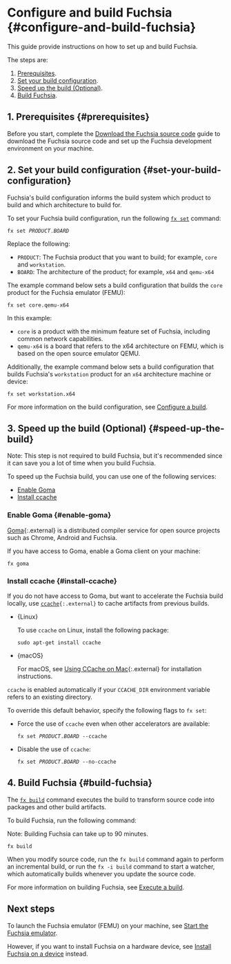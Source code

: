 # Configure and build Fuchsia {#configure-and-build-fuchsia}

This guide provide instructions on how to set up and build Fuchsia.

The steps are:

1. [Prerequisites](#prerequisites).
1. [Set your build configuration](#set-your-build-configuration).
1. [Speed up the build (Optional)](#speed-up-the-build).
1. [Build Fuchsia](#build-fuchsia).

## 1. Prerequisites {#prerequisites}

Before you start, complete the
[Download the Fuchsia source code](/docs/get-started/get_fuchsia_source.md)
guide to download the Fuchsia source code and set up the Fuchsia development
environment on your machine.

## 2. Set your build configuration {#set-your-build-configuration}

Fuchsia's build configuration informs the build system which product to
build and which architecture to build for.

To set your Fuchsia build configuration, run the following
[`fx set`][fx-set-reference] command:

<pre class="prettyprint">
<code class="devsite-terminal">fx set <var>PRODUCT</var>.<var>BOARD</var></code>
</pre>

Replace the following:

* `PRODUCT`: The Fuchsia product that you want to build; for example, `core` and
  `workstation`.
* `BOARD`: The architecture of the product; for example, `x64` and `qemu-x64`

The example command below sets a build configuration that builds the `core`
product for the Fuchsia emulator (FEMU):

```posix-terminal
fx set core.qemu-x64
```

In this example:

  * `core` is a product with the minimum feature set of Fuchsia, including
     common network capabilities.
  * `qemu-x64` is a board that refers to the x64 architecture on FEMU, which
     is based on the open source emulator QEMU.

Additionally, the example command below sets a build configuration that builds
Fuchsia's `workstation` product for an `x64` architecture machine or device:

```posix-terminal
fx set workstation.x64
```

For more information on the build configuration,
see [Configure a build](/docs/development/build/fx.md#configure-a-build).

## 3. Speed up the build (Optional) {#speed-up-the-build}

Note: This step is not required to build Fuchsia, but it's recommended
since it can save you a lot of time when you build Fuchsia.

To speed up the Fuchsia build, you can use one of the following services:

*   [Enable Goma](#enable-goma)
*   [Install ccache](#install-ccache)

### Enable Goma {#enable-goma}

[Goma](https://chromium.googlesource.com/infra/goma/server/){:.external} is a
distributed compiler service for open source projects such as Chrome, Android
and Fuchsia.

If you have access to Goma, enable a Goma client on your machine:

```posix-terminal
fx goma
```

### Install ccache {#install-ccache}

If you do not have access to Goma, but want to accelerate the Fuchsia build
locally, use <code>[ccache](https://ccache.dev/){:.external}</code> to cache
artifacts from previous builds.

* {Linux}

  To use `ccache` on Linux, install the following package:

  ```posix-terminal
  sudo apt-get install ccache
  ```
* {macOS}

  For macOS, see
  [Using CCache on Mac](https://chromium.googlesource.com/chromium/src.git/+/HEAD/docs/ccache_mac.md){:.external}
  for installation instructions.

`ccache` is enabled automatically if your `CCACHE_DIR` environment variable
refers to an existing directory.

To override this default behavior, specify the following flags to `fx set`:

*   Force the use of `ccache` even when other accelerators are available:

    <pre class="prettyprint">
    <code class="devsite-terminal">fx set <var>PRODUCT</var>.<var>BOARD</var> --ccache</code>
    </pre>

*   Disable the use of `ccache`:

    <pre class="prettyprint">
    <code class="devsite-terminal">fx set <var>PRODUCT</var>.<var>BOARD</var> --no-ccache</code>
    </pre>

## 4. Build Fuchsia {#build-fuchsia}

The [`fx build`][fx-build-reference] command executes the build to transform
source code into packages and other build artifacts.

To build Fuchsia, run the following command:

Note: Building Fuchsia can take up to 90 minutes.

```posix-terminal
fx build
```

When you modify source code, run the `fx build` command again to perform an
incremental build, or run the `fx -i build` command to start a watcher, which
automatically builds whenever you update the source code.

For more information on building Fuchsia,
see [Execute a build](/docs/development/build/fx.md#execute-a-build).

## Next steps

To launch the Fuchsia emulator (FEMU) on your machine, see
[Start the Fuchsia emulator](/docs/get-started/set_up_femu.md).

However, if you want to install Fuchsia on a hardware device, see
[Install Fuchsia on a device](/docs/development/hardware/paving.md) instead.

<!-- Reference links -->

[fx-set-reference]: https://fuchsia.dev/reference/tools/fx/cmd/set
[fx-build-reference]: https://fuchsia.dev/reference/tools/fx/cmd/build
